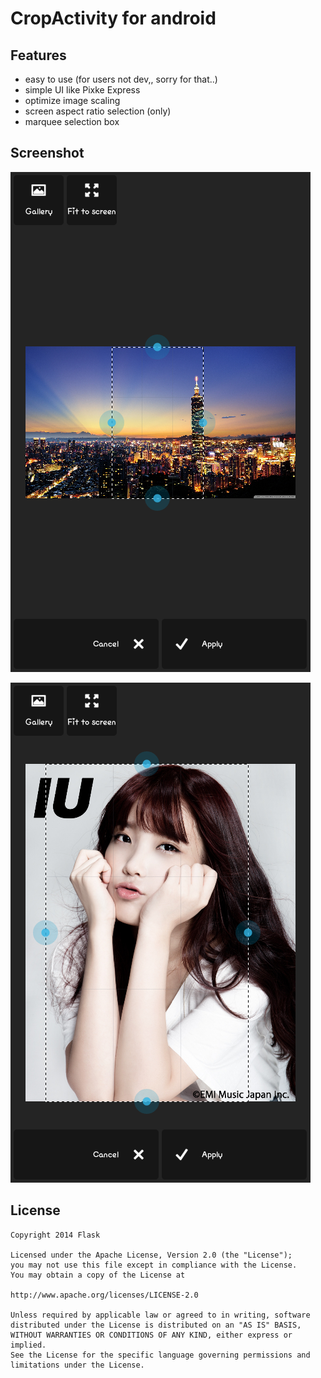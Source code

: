 CropActivity for android
====

## Features
- easy to use (for users not dev,, sorry for that..)
- simple UI like Pixke Express
- optimize image scaling
- screen aspect ratio selection (only)
- marquee selection box

## Screenshot
 
![screenshot1](https://github.com/QuadFlask/crop/blob/master/screenshot/Screenshot_2014-02-05-17-24-31.png?raw=true)

![screenshot2](https://github.com/QuadFlask/crop/blob/master/screenshot/Screenshot_2014-02-05-17-25-14.png?raw=true)

## License

```
Copyright 2014 Flask

Licensed under the Apache License, Version 2.0 (the "License");
you may not use this file except in compliance with the License.
You may obtain a copy of the License at

http://www.apache.org/licenses/LICENSE-2.0

Unless required by applicable law or agreed to in writing, software
distributed under the License is distributed on an "AS IS" BASIS,
WITHOUT WARRANTIES OR CONDITIONS OF ANY KIND, either express or implied.
See the License for the specific language governing permissions and
limitations under the License.
```
